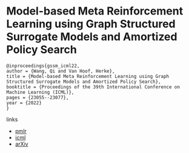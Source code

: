# Model-based Meta Reinforcement Learning using Graph Structured Surrogate Models and Amortized Policy Search

```
@inproceedings{gssm_icml22,
author = {Wang, Qi and Van Hoof, Herke},
title = {Model-based Meta Reinforcement Learning using Graph Structured Surrogate Models and Amortized Policy Search},
booktitle = {Proceedings of the 39th International Conference on Machine Learning (ICML)},
pages = {23055--23077},
year = {2022}
}
```

links
 - [pmlr](https://proceedings.mlr.press/v162/wang22z.html)
- [icml](https://icml.cc/Conferences/2022/Schedule?showEvent=17730)
- [arXiv](https://arxiv.org/abs/2102.08291)
